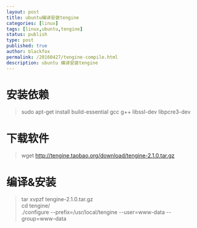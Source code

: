 ```yaml
---
layout: post
title: ubuntu编译安装tengine
categories: [linux]
tags: [linux,ubuntu,tengine]
status: publish
type: post
published: true
author: blackfox
permalink: /20160427/tengine-compile.html
description: ubuntu 编译安装tengine
---
```


安装依赖
=====

> sudo apt-get install build-essential gcc g++ libssl-dev libpcre3-dev


下载软件
=======

> wget http://tengine.taobao.org/download/tengine-2.1.0.tar.gz


编译&安装
========

> tar xvpzf tengine-2.1.0.tar.gz <br />
cd tengine/ <br />
./configure --prefix=/usr/local/tengine --user=www-data --group=www-data <br />


